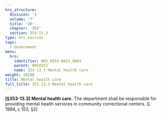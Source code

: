 ```yaml
---
hrs_structure:
  division: '1'
  volume: '7'
  title: '20'
  chapter: '353'
  section: 353-13.3
type: hrs_section
tags:
  - Government
menu:
  hrs:
    identifier: HRS_0353-0013_0003
    parent: HRS0353
    name: 353-13.3 Mental health care
weight: 28100
title: Mental health care
full_title: 353-13.3 Mental health care
---
```

**[§353-13.3]** **Mental health care.** The department shall be responsible for providing mental health services in community correctional centers. [L 1994, c 153, §2]